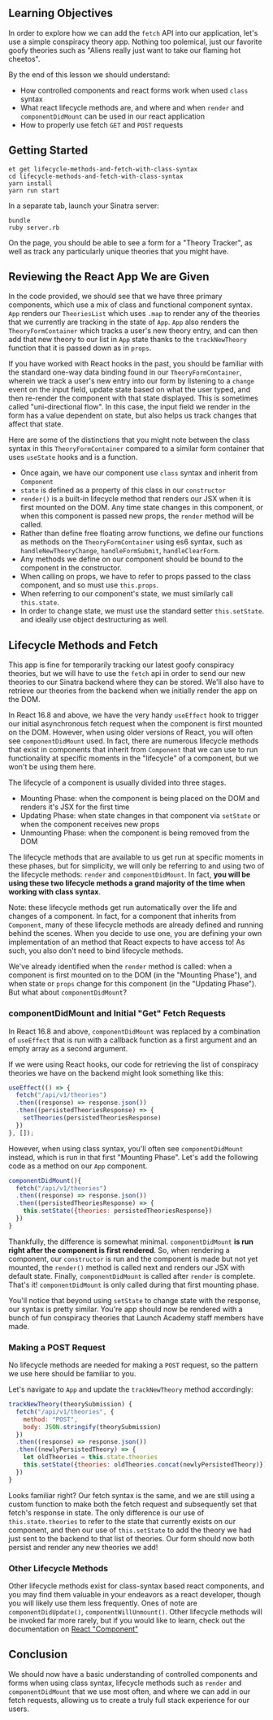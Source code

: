 ## Learning Objectives

In order to explore how we can add the `fetch` API into our application, let's use a simple conspiracy theory app. Nothing too polemical, just our favorite goofy theories such as "Aliens really just want to take our flaming hot cheetos".

By the end of this lesson we should understand:
* How controlled components and react forms work when used `class` syntax
* What react lifecycle methods are, and where and when `render` and `componentDidMount` can be used in our react application
* How to properly use fetch `GET` and `POST` requests

## Getting Started

```no-highlight
et get lifecycle-methods-and-fetch-with-class-syntax
cd lifecycle-methods-and-fetch-with-class-syntax
yarn install
yarn run start
```

In a separate tab, launch your Sinatra server:

```no-highlight
bundle
ruby server.rb
```

On the page, you should be able to see a form for a "Theory Tracker", as well as track any particularly unique theories that you might have.

## Reviewing the React App We are Given

In the code provided, we should see that we have three primary components, which use a mix of class and functional component syntax. `App` renders our `TheoriesList` which uses `.map` to render any of the theories that we currently are tracking in the state of `App`. `App` also renders the `TheoryFormContainer` which tracks a user's new theory entry, and can then add that new theory to our list in `App` state thanks to the `trackNewTheory` function that it is passed down as in `props`.

If you have worked with React hooks in the past, you should be familiar with the standard one-way data binding found in our `TheoryFormContainer`, wherein we track a user's new entry into our form by listening to a `change` event on the input field, update state based on what the user typed, and then re-render the component with that state displayed. This is sometimes called "uni-directional flow". In this case, the input field we render in the form has a value dependent on state, but also helps us track changes that affect that state.

Here are some of the distinctions that you might note between the class syntax in this `TheoryFormContainer` compared to a similar form container that uses `useState` hooks and is a function.
* Once again, we have our component use `class` syntax and inherit from `Component`
* `state` is defined as a property of this class in our `constructor`
* `render()` is a built-in lifecycle method that renders our JSX when it is first mounted on the DOM. Any time state changes in this component, or when this component is passed new props, the `render` method will be called.
* Rather than define free floating arrow functions, we define our functions as methods on the `TheoryFormContainer` using es6 syntax, such as `handleNewTheoryChange`, `handleFormSubmit`, `handleClearForm`.
* Any methods we define on our component should be bound to the component in the constructor.
* When calling on props, we have to refer to props passed to the class component, and so must use `this.props`.
* When referring to our component's state, we must similarly call `this.state`.
* In order to change state, we must use the standard setter `this.setState`. and ideally use object destructuring as well.

## Lifecycle Methods and Fetch

This app is fine for temporarily tracking our latest goofy conspiracy theories, but we will have to use the `fetch` api in order to send our new theories to our Sinatra backend where they can be stored. We'll also have to retrieve our theories from the backend when we initially render the app on the DOM.

In React 16.8 and above, we have the very handy `useEffect` hook to trigger our initial asynchronous fetch request when the component is first mounted on the DOM. However, when using older versions of React, you will often see `componentDidMount` used. In fact, there are numerous lifecycle methods that exist in components that inherit from `Component` that we can use to run functionality at specific moments in the "lifecycle" of a component, but we won't be using them here.

The lifecycle of a component is usually divided into three stages.
* Mounting Phase: when the component is being placed on the DOM and renders it's JSX for the first time
* Updating Phase: when state changes in that component via `setState` or when the component receives new props
* Unmounting Phase: when the component is being removed from the DOM

The lifecycle methods that are available to us get run at specific moments in these phases, but for simplicity, we will only be referring to and using two of the lifecycle methods: `render` and `componentDidMount`. In fact, **you will be using these two lifecycle methods a grand majority of the time when working with class syntax**.

Note: these lifecycle methods get run automatically over the life and changes of a component. In fact, for a component that inherits from `Component`, many of these lifecycle methods are already defined and running behind the scenes. When you decide to use one, you are defining your own implementation of an method that React expects to have access to! As such, you also don't need to bind lifecycle methods.

We've already identified when the `render` method is called: when a component is first mounted on to the DOM (in the "Mounting Phase"), and when state or `props` change for this component (in the "Updating Phase"). But what about `componentDidMount`?

### componentDidMount and Initial "Get" Fetch Requests

In React 16.8 and above, `componentDidMount` was replaced by a combination of `useEffect` that is run with a callback function as a first argument and an empty array as a second argument.

If we were using React hooks, our code for retrieving the list of conspiracy theories we have on the backend might look something like this:

```javascript
useEffect(() => {
  fetch("/api/v1/theories")
  .then((response) => response.json())
  .then((persistedTheoriesResponse) => {
    setTheories(persistedTheoriesResponse)
  })
}, []);
```

However, when using class syntax, you'll often see `componentDidMount` instead, which is run in that first "Mounting Phase". Let's add the following code as a method on our `App` component.

```javascript
componentDidMount(){
  fetch("/api/v1/theories")
  .then((response) => response.json())
  .then((persistedTheoriesResponse) => {
    this.setState({theories: persistedTheoriesResponse})
  })
}
```
Thankfully, the difference is somewhat minimal. `componentDidMount` **is run right after the component is first rendered**. So, when rendering a component, our `constructor` is run and the component is made but not yet mounted, the `render()` method is called next and renders our JSX with default state. Finally, `componentDidMount` is called after `render` is complete. That's it! `componentDidMount` is only called during that first mounting phase.

You'll notice that beyond using `setState` to change state with the response, our syntax is pretty similar. You're app should now be rendered with a bunch of fun conspiracy theories that Launch Academy staff members have made.

### Making a POST Request

No lifecycle methods are needed for making a `POST` request, so the pattern we use here should be familiar to you.

Let's navigate to `App` and update the `trackNewTheory` method accordingly:
```javascript
trackNewTheory(theorySubmission) {
  fetch("/api/v1/theories", {
    method: "POST",
    body: JSON.stringify(theorySubmission)
  })
  .then((response) => response.json())
  .then((newlyPersistedTheory) => {
    let oldTheories = this.state.theories
    this.setState({theories: oldTheories.concat(newlyPersistedTheory)})
  })
}
```
Looks familiar right? Our fetch syntax is the same, and we are still using a custom function to make both the fetch request and subsequently set that fetch's response in state. The only difference is our use of `this.state.theories` to refer to the state that currently exists on our component, and then our use of `this.setState` to add the theory we had just sent to the backend to that list of theories. Our form should now both persist and render any new theories we add!

### Other Lifecycle Methods

Other lifecycle methods exist for class-syntax based react components, and you may find them valuable in your endeavors as a react developer, though you will likely use them less frequently. Ones of note are `componentDidUpdate()`, `componentWillUnmount()`. Other lifecycle methods will be invoked far more rarely, but if you would like to learn, check out the documentation on [React "Component"](https://reactjs.org/docs/react-component.html)

## Conclusion

We should now have a basic understanding of controlled components and forms when using class syntax, lifecycle methods such as `render` and `componentDidMount` that we use most often, and where we can add in our fetch requests, allowing us to create a truly full stack experience for our users.
